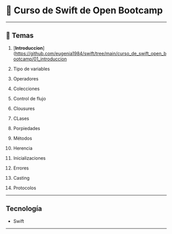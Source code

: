 # :star2: Curso de Swift de Open Bootcamp

---

## :book: Temas

1. [**Introduccion**](https://github.com/eugenia1984/swift/tree/main/curso_de_swift_open_bootcamp/01_introduccion

2. Tipo  de variables

3. Operadores

4. Colecciones

5. Control de flujo

6. Clousures

7. CLases

8. Porpiedades

9. Métodos

10. Herencia

11. Inicializaciones

12. Errores

13. Casting

14. Protocolos

---

## Tecnología

- Swift

---
